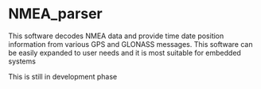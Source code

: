 # NMEA_parser
This software decodes NMEA data and provide time date position information from various GPS and GLONASS messages. This software can be easily expanded to user needs and it is most suitable for embedded systems

This is still in development phase
